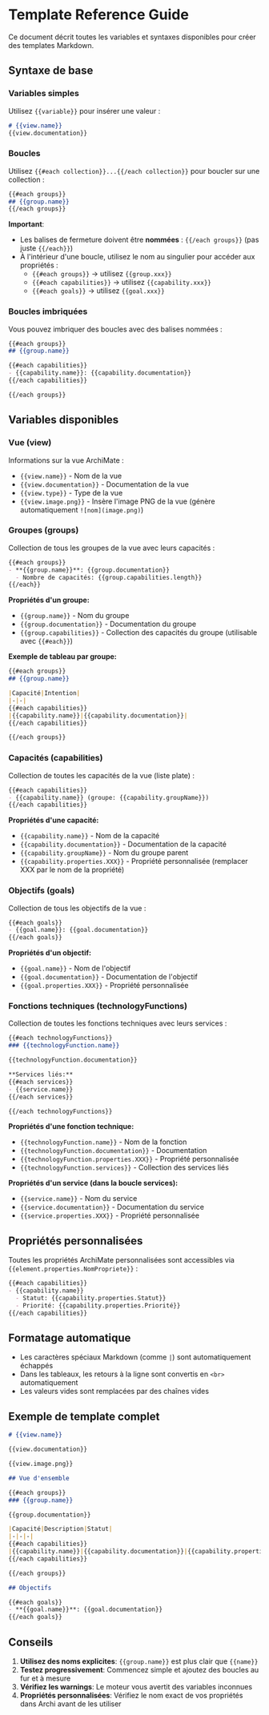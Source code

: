# Template Reference Guide

Ce document décrit toutes les variables et syntaxes disponibles pour créer des templates Markdown.

## Syntaxe de base

### Variables simples

Utilisez `{{variable}}` pour insérer une valeur :

```markdown
# {{view.name}}
{{view.documentation}}
```

### Boucles

Utilisez `{{#each collection}}...{{/each collection}}` pour boucler sur une collection :

```markdown
{{#each groups}}
## {{group.name}}
{{/each groups}}
```

**Important**:
- Les balises de fermeture doivent être **nommées** : `{{/each groups}}` (pas juste `{{/each}}`)
- À l'intérieur d'une boucle, utilisez le nom au singulier pour accéder aux propriétés :
  - `{{#each groups}}` → utilisez `{{group.xxx}}`
  - `{{#each capabilities}}` → utilisez `{{capability.xxx}}`
  - `{{#each goals}}` → utilisez `{{goal.xxx}}`

### Boucles imbriquées

Vous pouvez imbriquer des boucles avec des balises nommées :

```markdown
{{#each groups}}
## {{group.name}}

{{#each capabilities}}
- {{capability.name}}: {{capability.documentation}}
{{/each capabilities}}

{{/each groups}}
```

## Variables disponibles

### Vue (view)

Informations sur la vue ArchiMate :

- `{{view.name}}` - Nom de la vue
- `{{view.documentation}}` - Documentation de la vue
- `{{view.type}}` - Type de la vue
- `{{view.image.png}}` - Insère l'image PNG de la vue (génère automatiquement `![nom](image.png)`)

### Groupes (groups)

Collection de tous les groupes de la vue avec leurs capacités :

```markdown
{{#each groups}}
- **{{group.name}}**: {{group.documentation}}
  - Nombre de capacités: {{group.capabilities.length}}
{{/each}}
```

**Propriétés d'un groupe:**
- `{{group.name}}` - Nom du groupe
- `{{group.documentation}}` - Documentation du groupe
- `{{group.capabilities}}` - Collection des capacités du groupe (utilisable avec `{{#each}}`)

**Exemple de tableau par groupe:**

```markdown
{{#each groups}}
## {{group.name}}

|Capacité|Intention|
|-|-|
{{#each capabilities}}
|{{capability.name}}|{{capability.documentation}}|
{{/each capabilities}}

{{/each groups}}
```

### Capacités (capabilities)

Collection de toutes les capacités de la vue (liste plate) :

```markdown
{{#each capabilities}}
- {{capability.name}} (groupe: {{capability.groupName}})
{{/each capabilities}}
```

**Propriétés d'une capacité:**
- `{{capability.name}}` - Nom de la capacité
- `{{capability.documentation}}` - Documentation de la capacité
- `{{capability.groupName}}` - Nom du groupe parent
- `{{capability.properties.XXX}}` - Propriété personnalisée (remplacer XXX par le nom de la propriété)

### Objectifs (goals)

Collection de tous les objectifs de la vue :

```markdown
{{#each goals}}
- {{goal.name}}: {{goal.documentation}}
{{/each goals}}
```

**Propriétés d'un objectif:**
- `{{goal.name}}` - Nom de l'objectif
- `{{goal.documentation}}` - Documentation de l'objectif
- `{{goal.properties.XXX}}` - Propriété personnalisée

### Fonctions techniques (technologyFunctions)

Collection de toutes les fonctions techniques avec leurs services :

```markdown
{{#each technologyFunctions}}
### {{technologyFunction.name}}

{{technologyFunction.documentation}}

**Services liés:**
{{#each services}}
- {{service.name}}
{{/each services}}

{{/each technologyFunctions}}
```

**Propriétés d'une fonction technique:**
- `{{technologyFunction.name}}` - Nom de la fonction
- `{{technologyFunction.documentation}}` - Documentation
- `{{technologyFunction.properties.XXX}}` - Propriété personnalisée
- `{{technologyFunction.services}}` - Collection des services liés

**Propriétés d'un service (dans la boucle services):**
- `{{service.name}}` - Nom du service
- `{{service.documentation}}` - Documentation du service
- `{{service.properties.XXX}}` - Propriété personnalisée

## Propriétés personnalisées

Toutes les propriétés ArchiMate personnalisées sont accessibles via `{{element.properties.NomPropriete}}` :

```markdown
{{#each capabilities}}
- {{capability.name}}
  - Statut: {{capability.properties.Statut}}
  - Priorité: {{capability.properties.Priorité}}
{{/each capabilities}}
```

## Formatage automatique

- Les caractères spéciaux Markdown (comme `|`) sont automatiquement échappés
- Dans les tableaux, les retours à la ligne sont convertis en `<br>` automatiquement
- Les valeurs vides sont remplacées par des chaînes vides

## Exemple de template complet

```markdown
# {{view.name}}

{{view.documentation}}

{{view.image.png}}

## Vue d'ensemble

{{#each groups}}
### {{group.name}}

{{group.documentation}}

|Capacité|Description|Statut|
|-|-|-|
{{#each capabilities}}
|{{capability.name}}|{{capability.documentation}}|{{capability.properties.Statut}}|
{{/each capabilities}}

{{/each groups}}

## Objectifs

{{#each goals}}
- **{{goal.name}}**: {{goal.documentation}}
{{/each goals}}
```

## Conseils

1. **Utilisez des noms explicites**: `{{group.name}}` est plus clair que `{{name}}`
2. **Testez progressivement**: Commencez simple et ajoutez des boucles au fur et à mesure
3. **Vérifiez les warnings**: Le moteur vous avertit des variables inconnues
4. **Propriétés personnalisées**: Vérifiez le nom exact de vos propriétés dans Archi avant de les utiliser
